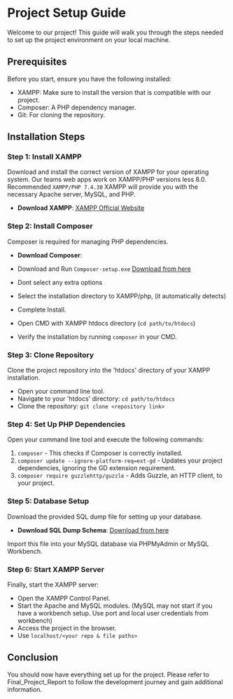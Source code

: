 # Project Setup Guide

Welcome to our project! This guide will walk you through the steps needed to set up the project environment on your local machine.

## Prerequisites

Before you start, ensure you have the following installed:

- XAMPP: Make sure to install the version that is compatible with our project.
- Composer: A PHP dependency manager.
- Git: For cloning the repository.

## Installation Steps

### Step 1: Install XAMPP

Download and install the correct version of XAMPP for your operating system. Our teams web apps work on XAMPP/PHP versions less 8.0. Recommended `XAMPP/PHP 7.4.30` XAMPP will provide you with the necessary Apache server, MySQL, and PHP.

- **Download XAMPP**: [XAMPP Official Website](https://sourceforge.net/projects/xampp/files/XAMPP%20Windows/)

### Step 2: Install Composer

Composer is required for managing PHP dependencies.

- **Download Composer**:

- Download and Run `Composer-setup.exe` [Download from here](https://github.com/kunalpanda/DBMS_Final_Proj/blob/main/resources/Composer-Setup.exe)
- Dont select any extra options
- Select the installation directory to XAMPP/php, (it automatically detects)
- Complete Install.
- Open CMD with XAMPP htdocs directory (`cd path/to/htdocs`)
- Verify the installation by running `composer` in your CMD.

### Step 3: Clone Repository

Clone the project repository into the 'htdocs' directory of your XAMPP installation.

- Open your command line tool.
- Navigate to your 'htdocs' directory: `cd path/to/htdocs`
- Clone the repository: `git clone <repository link>`

### Step 4: Set Up PHP Dependencies

Open your command line tool and execute the following commands:

1. `composer` - This checks if Composer is correctly installed.
2. `composer update --ignore-platform-req=ext-gd` - Updates your project dependencies, ignoring the GD extension requirement.
3. `composer require guzzlehttp/guzzle` - Adds Guzzle, an HTTP client, to your project.

### Step 5: Database Setup

Download the provided SQL dump file for setting up your database.

- **Download SQL Dump Schema**: [Download from here](https://github.com/kunalpanda/DBMS_Final_Proj/blob/main/resources/Final_Database.sql)

Import this file into your MySQL database via PHPMyAdmin or MySQL Workbench.

### Step 6: Start XAMPP Server

Finally, start the XAMPP server:

- Open the XAMPP Control Panel.
- Start the Apache and MySQL modules. (MySQL may not start if you have a workbench setup. Use port and local user credentials from workbench)
- Access the project in the browser.
- Use `localhost/<your repo & file paths>`

## Conclusion

You should now have everything set up for the project. Please refer to Final_Project_Report to follow the development journey and gain additional information.

